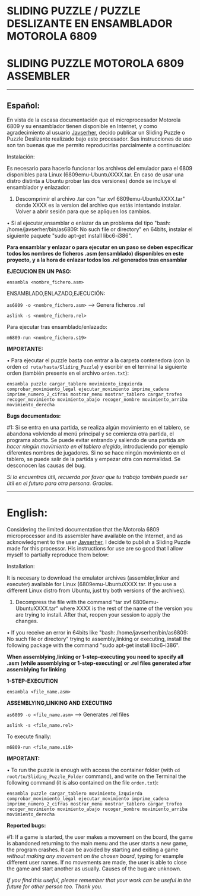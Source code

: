 # SLIDING PUZZLE / PUZZLE DESLIZANTE EN ENSAMBLADOR MOTOROLA 6809
# SLIDING PUZZLE MOTOROLA 6809 ASSEMBLER

***

## Español:

En vista de la escasa documentación que el microprocesador Motorola 6809 y su ensamblador tienen disponible en Internet, y como agradecimiento al usuario [Javserher](https://github.com/javserher/), decido publicar un Sliding Puzzle o Puzzle Deslizante realizado bajo este procesador. Sus instrucciones de uso son tan buenas que me permito reproducirlas parcialmente a continuación:

Instalación:

Es necesario para hacerlo funcionar los archivos del emulador para el 6809 disponibles para Linux (6809emu-UbuntuXXXX.tar. En caso de usar una distro distinta a Ubuntu probar las dos versiones) donde se incluye el ensamblador y enlazador:

1. Descomprimir el archivo .tar con "tar xvf 6809emu-UbuntuXXXX.tar" donde XXXX es la version del archivo que estás intentando instalar. Volver a abrir sesión para que se apliquen los cambios.

• Si al ejecutar,ensamblar o enlazar da un problema del tipo "bash: /home/javserher/bin/as6809: No such file or directory" en 64bits, instalar el siguiente paquete "sudo apt-get install libc6-i386".

**Para ensamblar y enlazar o para ejecutar en un paso se deben especificar todos los nombres de ficheros .asm (ensamblado) disponibles en este proyecto, y a la hora de enlazar todos los .rel generados tras ensamblar**

**EJECUCION EN UN PASO:**

`ensambla <nombre_fichero.asm>`

ENSAMBLADO,ENLAZADO,EJECUCIÓN:

`as6809 -o <nombre_fichero.asm>` --> Genera ficheros .rel

`aslink -s <nombre_fichero.rel>`

Para ejecutar tras ensamblado/enlazado:

`m6809-run <nombre_fichero.s19>`

**IMPORTANTE:**

• Para ejecutar el puzzle basta con entrar a la carpeta contenedora (con la orden `cd ruta/hasta/Sliding_Puzzle`) y escribir en el terminal la siguiente orden (también presente en el archivo `orden.txt`):

`ensambla puzzle cargar_tablero movimiento_izquierda comprobar_movimiento_legal ejecutar_movimiento imprime_cadena imprime_numero_2_cifras mostrar_menu mostrar_tablero cargar_trofeo recoger_movimiento movimiento_abajo recoger_nombre movimiento_arriba movimiento_derecha`

**Bugs documentados:**

 #1: Si se entra en una partida, se realiza algún movimiento en el tablero, se abandona volviendo al menú principal y se comienza otra partida, el programa aborta. Se puede evitar entrando y saliendo de una partida *sin hacer ningún movimiento en el tablero elegido*, introduciendo por ejemplo diferentes nombres de jugadores. Si no se hace ningún movimiento en el tablero, se puede salir de la partida y empezar otra con normalidad. Se desconocen las causas del bug.

*Si lo encuentras útil, recuerda por favor que tu trabajo también puede ser útil en el futuro para otra persona. Gracias.*

***

# English:

Considering the limited documentation that the Motorola 6809 microprocessor and its assembler have available on the Internet, and as acknowledgment to the user [Javserher](https://github.com/javserher/), I decide to publish a Sliding Puzzle made for this processor. His instructions for use are so good that I allow myself to partially reproduce them below:

Installation:

It is necesary to download the emulator archives (assembler,linker and executer) available for Linux (6809emu-UbuntuXXXX.tar. If you use a different Linux distro from Ubuntu, just try both versions of the archives).

1. Decompress the file with the command "tar xvf 6809emu-UbuntuXXXX.tar" where XXXX is the rest of the name of the version you are trying to install. After that, reopen your session to apply the changes.

• If you receive an error in 64bits like "bash: /home/javserher/bin/as6809: No such file or directory" trying to assembly,linking or executing, install the following package with the command "sudo apt-get install libc6-i386".

**When assemblying,linking or 1-step-executing you need to specify all .asm (while assemblying or 1-step-executing) or .rel files generated after assemblying for linking**

**1-STEP-EXECUTION**

`ensambla <file_name.asm>`

**ASSEMBLYING,LINKING AND EXECUTING**

`as6809 -o <file_name.asm>` --> Generates .rel files

`aslink -s <file_name.rel>`

To execute finally:

`m6809-run <file_name.s19>`

**IMPORTANT:**

• To run the puzzle is enough with access the container folder (with `cd root/to/Sliding_Puzzle_Folder` command), and write on the Terminal the following command (it is also contained on the file `orden.txt`):

`ensambla puzzle cargar_tablero movimiento_izquierda comprobar_movimiento_legal ejecutar_movimiento imprime_cadena imprime_numero_2_cifras mostrar_menu mostrar_tablero cargar_trofeo recoger_movimiento movimiento_abajo recoger_nombre movimiento_arriba movimiento_derecha`

**Reported bugs:**

 #1: If a game is started, the user makes a movement on the board, the game is abandoned returning to the main menu and the user starts a new game, the program crashes. It can be avoided by starting and exiting a game *without making any movement on the chosen board*, typing for example different user names. If no movements are made, the user is able to close the game and start another as usually. Causes of the bug are unknown.

*If you find this useful, please remember that your work can be useful in the future for other person too. Thank you.*
